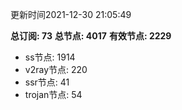 更新时间2021-12-30 21:05:49

**总订阅: 73**
**总节点: 4017**
**有效节点: 2229**
- ss节点: 1914
- v2ray节点: 220
- ssr节点: 41
- trojan节点: 54
